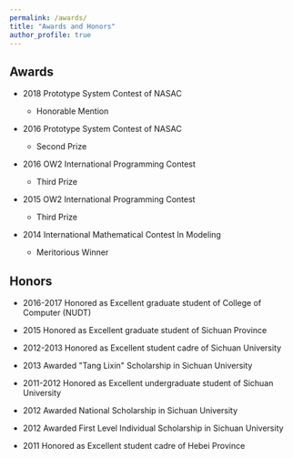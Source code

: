 ```yaml
---
permalink: /awards/
title: "Awards and Honors"
author_profile: true
---
```


## Awards
* 2018 Prototype System Contest of NASAC
	* Honorable Mention

* 2016 Prototype System Contest of NASAC 
	* Second Prize

* 2016 OW2 International Programming Contest
	* Third Prize

* 2015 OW2 International Programming Contest
	* Third Prize

* 2014 International Mathematical Contest In Modeling
	* Meritorious Winner

## Honors
* 2016-2017 Honored as Excellent graduate student of College of Computer (NUDT)

* 2015 Honored as Excellent graduate student of Sichuan Province

* 2012-2013 Honored as Excellent student cadre of Sichuan University

* 2013 Awarded "Tang Lixin" Scholarship in Sichuan University

* 2011-2012 Honored as Excellent undergraduate student of Sichuan University

* 2012 Awarded National Scholarship in Sichuan University

* 2012 Awarded First Level Individual Scholarship in Sichuan University

* 2011 Honored as Excellent student cadre of Hebei Province